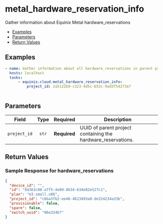 # metal_hardware_reservation_info

Gather information about Equinix Metal hardware_reservations


- [Examples](#examples)
- [Parameters](#parameters)
- [Return Values](#return-values)

## Examples

```yaml
- name: Gather information about all hardware_reservations in parent project 
  hosts: localhost
  tasks:
      - equinix.cloud.metal_hardware_reservation_info:
          project_id: 2a5122b9-c323-4d5c-b53c-9ad3f54273e7

```

```yaml

```










## Parameters

| Field     | Type | Required | Description                                                                  |
|-----------|------|----------|------------------------------------------------------------------------------|
| `project_id` | <center>`str`</center> | <center>**Required**</center> | UUID of parent project containing the hardware_reservations.   |






## Return Values



### Sample Response for hardware_reservations
```json
{
  "device_id": "",
  "id": "84363c08-a7f5-4e09-8b34-634e82e527c1",
  "plan": "m3.small.x86",
  "project_id": "c6ba3fb2-ee46-4623493a8-de324234a33b",
  "provisionable": false,
  "spare": false,
  "switch_uuid": "00a324b7"
}
```


